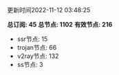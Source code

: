 更新时间2022-11-12 03:48:25

**总订阅: 45**
**总节点: 1102**
**有效节点: 216**
- ssr节点: 15
- trojan节点: 66
- v2ray节点: 132
- ss节点: 3
